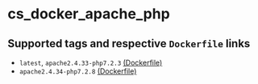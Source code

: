 cs_docker_apache_php
====================

## Supported tags and respective `Dockerfile` links
- `latest`, `apache2.4.33-php7.2.3`
  [(Dockerfile)][101]
- `apache2.4.34-php7.2.8`
  [(Dockerfile)][102]

[101]: https://github.com/catalyst-system-inc/cs_docker_apache_php/blob/master/Dockerfile

[102]:
https://github.com/catalyst-system-inc/cs_docker_apache_php/blob/apache2.4.34-php7.2.8/Dockerfile
